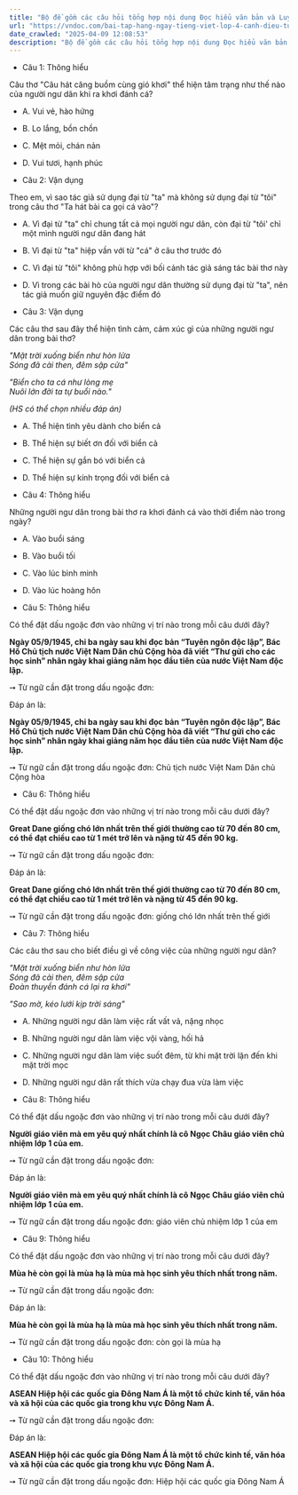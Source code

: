 ```yaml
---
title: "Bộ đề gồm các câu hỏi tổng hợp nội dung Đọc hiểu văn bản và Luyện từ và câu được học ở Tuần 24 trong chương trình Tiếng Việt lớp 4 Tập 2 Cánh Diều."
url: "https://vndoc.com/bai-tap-hang-ngay-tieng-viet-lop-4-canh-dieu-tuan-24-thu-3-337263"
date_crawled: "2025-04-09 12:08:53"
description: "Bộ đề gồm các câu hỏi tổng hợp nội dung Đọc hiểu văn bản và Luyện từ và câu được học ở Tuần 24 trong chương trình Tiếng Việt lớp 4 Tập 2 Cánh Diều."
---
```


* Câu 1:  Thông hiểu

Câu thơ "Câu hát căng buồm cùng gió khơi" thể hiện tâm trạng như thế nào của người ngư dân khi ra khơi đánh cá?

  * A. Vui vẻ, hào hứng 
  * B. Lo lắng, bồn chồn 
  * C. Mệt mỏi, chán nản 
  * D. Vui tươi, hạnh phúc 



* Câu 2:  Vận dụng

Theo em, vì sao tác giả sử dụng đại từ "ta" mà không sử dụng đại từ "tôi" trong câu thơ "Ta hát bài ca gọi cá vào"?

  * A. Vì đại từ "ta" chỉ chung tất cả mọi người ngư dân, còn đại từ "tôi' chỉ một mình người ngư dân đang hát 
  * B. Vì đại từ "ta" hiệp vần với từ "cá" ở câu thơ trước đó 
  * C. Vì đại từ "tôi" không phù hợp với bối cảnh tác giả sáng tác bài thơ này 
  * D. Vì trong các bài hò của người ngư dân thường sử dụng đại từ "ta", nên tác giả muốn giữ nguyên đặc điểm đó 



* Câu 3:  Vận dụng

Các câu thơ sau đây thể hiện tình cảm, cảm xúc gì của những người ngư dân trong bài thơ?

_"Mặt trời xuống biển như hòn lửa_  
 _Sóng đã cài then, đêm sập cửa"_

_"Biển cho ta cá như lòng mẹ_  
 _Nuôi lớn đời ta tự buổi nào."_

_(HS có thể chọn nhiều đáp án)_

  * A. Thể hiện tình yêu dành cho biển cả 
  * B. Thể hiện sự biết ơn đối với biển cả 
  * C. Thể hiện sự gắn bó với biển cả 
  * D. Thể hiện sự kính trọng đối với biển cả 



* Câu 4:  Thông hiểu

Những người ngư dân trong bài thơ ra khơi đánh cá vào thời điểm nào trong ngày?

  * A. Vào buổi sáng 
  * B. Vào buổi tối 
  * C. Vào lúc bình minh 
  * D. Vào lúc hoàng hôn 



* Câu 5:  Thông hiểu

Có thể đặt dấu ngoặc đơn vào những vị trí nào trong mỗi câu dưới đây?

**Ngày 05/9/1945, chỉ ba ngày sau khi đọc bản “Tuyên ngôn độc lập”, Bác Hồ Chủ tịch nước Việt Nam Dân chủ Cộng hòa đã viết “Thư gửi cho các học sinh” nhân ngày khai giảng năm học đầu tiên của nước Việt Nam độc lập.**

➙ Từ ngữ cần đặt trong dấu ngoặc đơn: 

Đáp án là:

**Ngày 05/9/1945, chỉ ba ngày sau khi đọc bản “Tuyên ngôn độc lập”, Bác Hồ Chủ tịch nước Việt Nam Dân chủ Cộng hòa đã viết “Thư gửi cho các học sinh” nhân ngày khai giảng năm học đầu tiên của nước Việt Nam độc lập.**

➙ Từ ngữ cần đặt trong dấu ngoặc đơn: Chủ tịch nước Việt Nam Dân chủ Cộng hòa

* Câu 6:  Thông hiểu

Có thể đặt dấu ngoặc đơn vào những vị trí nào trong mỗi câu dưới đây?

**Great Dane giống chó lớn nhất trên thế giới thường cao từ 70 đến 80 cm, có thể đạt chiều cao từ 1 mét trở lên và nặng từ 45 đến 90 kg.**

➙ Từ ngữ cần đặt trong dấu ngoặc đơn: 

Đáp án là:

**Great Dane giống chó lớn nhất trên thế giới thường cao từ 70 đến 80 cm, có thể đạt chiều cao từ 1 mét trở lên và nặng từ 45 đến 90 kg.**

➙ Từ ngữ cần đặt trong dấu ngoặc đơn: giống chó lớn nhất trên thế giới

* Câu 7:  Thông hiểu

Các câu thơ sau cho biết điều gì về công việc của những người ngư dân?

_"Mặt trời xuống biển như hòn lửa_  
 _Sóng đã cài then, đêm sập cửa_  
 _Đoàn thuyền đánh cá lại ra khơi"_

_"Sao mờ, kéo lưới kịp trời sáng"_

  * A. Những người ngư dân làm việc rất vất vả, nặng nhọc 
  * B. Những người ngư dân làm việc vội vàng, hối hả 
  * C. Những người ngư dân làm việc suốt đêm, từ khi mặt trời lặn đến khi mặt trời mọc 
  * D. Những người ngư dân rất thích vừa chạy đua vừa làm việc 



* Câu 8:  Thông hiểu

Có thể đặt dấu ngoặc đơn vào những vị trí nào trong mỗi câu dưới đây?

**Người giáo viên mà em yêu quý nhất chính là cô Ngọc Châu giáo viên chủ nhiệm lớp 1 của em.**

➙ Từ ngữ cần đặt trong dấu ngoặc đơn: 

Đáp án là:

**Người giáo viên mà em yêu quý nhất chính là cô Ngọc Châu giáo viên chủ nhiệm lớp 1 của em.**

➙ Từ ngữ cần đặt trong dấu ngoặc đơn: giáo viên chủ nhiệm lớp 1 của em

* Câu 9:  Thông hiểu

Có thể đặt dấu ngoặc đơn vào những vị trí nào trong mỗi câu dưới đây?

**Mùa hè còn gọi là mùa hạ là mùa mà học sinh yêu thích nhất trong năm.**

➙ Từ ngữ cần đặt trong dấu ngoặc đơn: 

Đáp án là:

**Mùa hè còn gọi là mùa hạ là mùa mà học sinh yêu thích nhất trong năm.**

➙ Từ ngữ cần đặt trong dấu ngoặc đơn: còn gọi là mùa hạ

* Câu 10:  Thông hiểu

Có thể đặt dấu ngoặc đơn vào những vị trí nào trong mỗi câu dưới đây?

**ASEAN Hiệp hội các quốc gia Đông Nam Á là một tổ chức kinh tế, văn hóa và xã hội của các quốc gia trong khu vực Đông Nam Á.**

➙ Từ ngữ cần đặt trong dấu ngoặc đơn: 

Đáp án là:

**ASEAN Hiệp hội các quốc gia Đông Nam Á là một tổ chức kinh tế, văn hóa và xã hội của các quốc gia trong khu vực Đông Nam Á.**

➙ Từ ngữ cần đặt trong dấu ngoặc đơn: Hiệp hội các quốc gia Đông Nam Á
